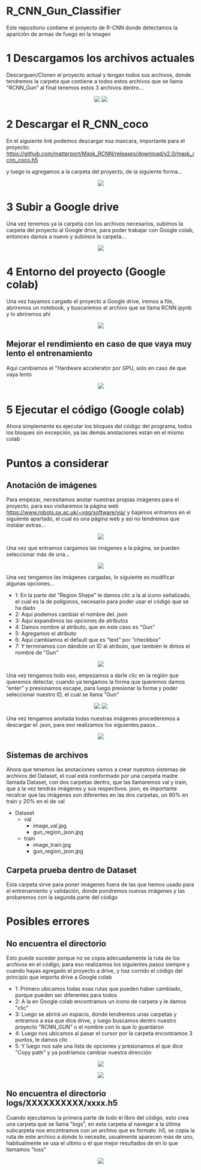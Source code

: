 # R_CNN_Gun_Classifier
Este repositorio contiene el proyecto de R-CNN donde detectamos la aparición de armas de fuego en la imagen 

# 1 Descargamos los archivos actuales

Descarguen/Clonen el proyecto actual y tengan todos sus archivos, donde tendremos la carpeta que contiene a todos estos archivos que se llama "RCNN_Gun" al final tenemos estos 3 archivos dentro...

<p align="center">
  <img src="https://user-images.githubusercontent.com/94633259/150459319-3962a87a-60f1-479f-ae95-96688a0a7201.png" />
  <img src="https://user-images.githubusercontent.com/94633259/150457131-9755314b-37c7-48da-9a35-46b2742653e2.png" />
</p>

# 2 Descargar el R_CNN_coco

En el siguiente link podemos descargar esa mascara, importante para el proyecto: 
https://github.com/matterport/Mask_RCNN/releases/download/v2.0/mask_rcnn_coco.h5

y luego lo agregamos a la carpeta del proyecto, de la siguiente forma...

<p align="center">
  <img src="https://user-images.githubusercontent.com/94633259/150457464-78682350-ca14-4b74-b9b0-b972f65b806a.png" />
</p>

# 3 Subir a Google drive

Una vez tenemos ya la carpeta con los archivos necesarios, subimos la carpeta del proyecto al Google drive, para poder trabajar con Google colab, entonces damos a nuevo y subimos la carpeta...

<p align="center">
  <img src="https://user-images.githubusercontent.com/94633259/150457913-fd3b67e7-372a-411f-b70d-f563d4e17a58.png" />
</p>


# 4 Entorno del proyecto (Google colab)

Una vez hayamos cargado el proyecto a Google drive, iremos a file, abriremos un notebook, y buscaremos el archivo que se llama RCNN.ipynb y lo abriremos ahí

<p align="center">
  <img src="https://user-images.githubusercontent.com/94633259/150467288-f24dd9cf-ed2b-4e51-b9e4-336a5c36ab68.png" />
</p>

## Mejorar el rendimiento en caso de que vaya muy lento el entrenamiento

Aquí cambiamos el "Hardware accelerator por GPU, solo en caso de que vaya lento

<p align="center">
  <img src="https://user-images.githubusercontent.com/94633259/150458713-a1393458-50e4-407c-a900-b744b0f22156.png" />
</p>

# 5 Ejecutar el código (Google colab)

Ahora simplemente es ejecutar los bloques del código del programa, todos los bloques sin excepción, ya las demás anotaciones están en el mismo colab



# Puntos a considerar
## Anotación de imágenes

Para empezar, necesitamos anotar nuestras propias imágenes para el proyecto, para eso visitaremos la página web https://www.robots.ox.ac.uk/~vgg/software/via/ y bajamos entramos en el siguiente apartado, el cual es una página web y así no tendremos que instalar extras...

<p align="center">
  <img src="https://user-images.githubusercontent.com/94633259/150449962-ab819e98-8abd-45d1-88d2-0c83bedac520.png" />
</p>

Una vez que entramos cargamos las imágenes a la página, se pueden seleccionar más de una...

<p align="center">
  <img src="https://user-images.githubusercontent.com/94633259/150450400-6abff292-9411-42b0-9cb1-95579d217cd1.png" />
</p>

Una vez tengamos las imágenes cargadas, lo siguiente es modificar algunas opciones...

- 1: En la parte del "Region Shape" le damos clic a la al icono señalizado, el cual es la de polígonos, necesario para poder usar el código que se ha dado
- 2: Aquí podemos cambiar el nombre del. json
- 3: Aquí expandimos las opciones de atributos
- 4: Damos nombre al atributo, que en este caso es "Gun"
- 5: Agregamos el atributo
- 6: Aquí cambiamos el default que es “text” por “checkbox”
- 7: Y terminamos con dándole un ID al atributo, que también le dimos el nombre de "Gun"
 
 <p align="center">
  <img src="https://user-images.githubusercontent.com/94633259/150450686-e0d26696-32d9-4275-9ce0-f499d05cf751.png" />
</p>

Una vez tengamos todo eso, empezamos a darle clic en la región que queremos detectar, cuando ya tengamos la forma que queremos damos “enter” y presionamos escape, para luego presionar la forma y poder seleccionar nuestro ID, el cual se llama "Gun"

<p align="center">
  <img src="https://user-images.githubusercontent.com/94633259/150451302-dd0a1688-e65f-415e-817b-f3254690d518.png" />
  <img src="https://user-images.githubusercontent.com/94633259/150451516-1d0a5e65-f8cb-475d-aed9-feaa477f7ec2.png" />
</p>

Una vez tengamos anotada todas nuestras imágenes procederemos a descargar el .json, para eso realizamos los siguientes pasos...

<p align="center">
  <img src="https://user-images.githubusercontent.com/94633259/150453348-1d747c5a-69cc-4769-b0b5-4dedb7eaa694.png" />
</p>


## Sistemas de archivos

Ahora que tenemos las anotaciones vamos a crear nuestros sistemas de archivos del Dataset, el cual está conformado por una carpeta madre llamada Dataset, con dos carpetas dentro, que las llamaremos val y train, que a la vez tendrás imágenes y sus respectivos. json, es importante recalcar que las imágenes son diferentes en las dos carpetas, un 80% en train y 20% en el de val

- Dataset
  - val
    - image_val.jpg
    - gun_region_json.jpg
  - train
    - image_train.jpg
    - gun_region_json.jpg


## Carpeta prueba dentro de Dataset

Esta carpeta sirve para poner imágenes fuera de las que hemos usado para el entrenamiento y validación, donde pondremos nuevas imágenes y las probaremos con la segunda parte del código

# Posibles errores 

## No encuentra el directorio

Esto puede suceder porque no se copia adecuadamente la ruta de los archivos en el código, para eso realizamos los siguientes pasos siempre y cuando hayas agregado el proyecto a drive, y haz corrido el código del principio que importa drive a Google colab

- 1: Primero ubicamos todas esas rutas que pueden haber cambiado, porque pueden ser diferentes para todos
- 2: A la en Google colab encontramos un icono de carpeta y le damos "clic"
- 3: Luego se abrirá un espacio, donde tendremos unas carpetas y entramos a esa que dice drive, y luego buscamos dentro nuestro proyecto "RCNN_GUN" o el nombre con lo que lo guardaron
- 4: Luego nos ubicamos al pasar el cursor por la carpeta encontramos 3 puntos, le damos clic
- 5: Y luego nos sale una lista de opciones y presionamos el que dice "Copy path" y ya podríamos cambiar nuestra dirección

<p align="center">
  <img src="https://user-images.githubusercontent.com/94633259/150557136-08ca5494-dd4b-4d12-bcb5-8651de37ea99.png" />
</p>

<p align="center">
  <img src="https://user-images.githubusercontent.com/94633259/150559973-46e3bddf-5672-4c19-a3cf-e4b8705235cb.png" />
</p>




## No encuentra el directorio logs/XXXXXXXXXX/xxxx.h5

Cuando ejecutamos la primera parte de todo el libro del código, esto crea una carpeta que se llama "logs", en esta carpeta al navegar a la última subcarpeta nos encontramos con un archivo que es formato .h5, se copia la ruta de este archivo a donde lo necesite, usualmente aparecen más de uno, habitualmente se usa el ultimo o el que mejor resultados de en lo que llamamos "loss"

<p align="center">
  <img src="https://user-images.githubusercontent.com/94633259/150553963-76726f35-858b-454a-9e35-d86b98ec26dd.png" />
</p>

